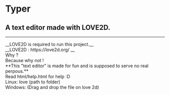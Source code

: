 # Typer<br>
## A text editor made with LOVE2D.<br>
<hr>
__LOVE2D is required to run this project.__ <br>
__LOVE2D : https://love2d.org/ __ <br>
Why ?<br>
Because why not !<br>
**This "text editor" is made for fun and is supposed to serve no real perpous.**<br>
Read html/help.html for help :D<br>
Linux: love (path to folder)<br>
Windows: (Drag and drop the file on love 2d)

